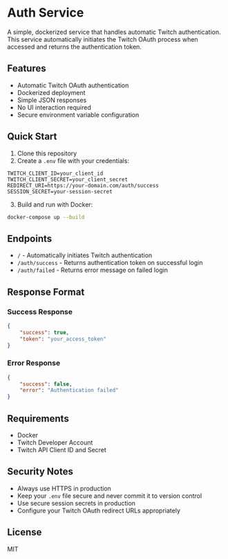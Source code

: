 # Auth Service

A simple, dockerized service that handles automatic Twitch authentication. This service automatically initiates the Twitch OAuth process when accessed and returns the authentication token.

## Features

- Automatic Twitch OAuth authentication
- Dockerized deployment
- Simple JSON responses
- No UI interaction required
- Secure environment variable configuration

## Quick Start

1. Clone this repository
2. Create a `.env` file with your credentials:
```env
TWITCH_CLIENT_ID=your_client_id
TWITCH_CLIENT_SECRET=your_client_secret
REDIRECT_URI=https://your-domain.com/auth/success
SESSION_SECRET=your-session-secret
```

3. Build and run with Docker:
```bash
docker-compose up --build
```

## Endpoints

- `/` - Automatically initiates Twitch authentication
- `/auth/success` - Returns authentication token on successful login
- `/auth/failed` - Returns error message on failed login

## Response Format

### Success Response
```json
{
    "success": true,
    "token": "your_access_token"
}
```

### Error Response
```json
{
    "success": false,
    "error": "Authentication failed"
}
```

## Requirements

- Docker
- Twitch Developer Account
- Twitch API Client ID and Secret

## Security Notes

- Always use HTTPS in production
- Keep your `.env` file secure and never commit it to version control
- Use secure session secrets in production
- Configure your Twitch OAuth redirect URLs appropriately

## License

MIT